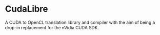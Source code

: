 # CudaLibre
A CUDA to OpenCL translation library and compiler with the aim of being a drop-in replacement for the nVidia CUDA SDK.
